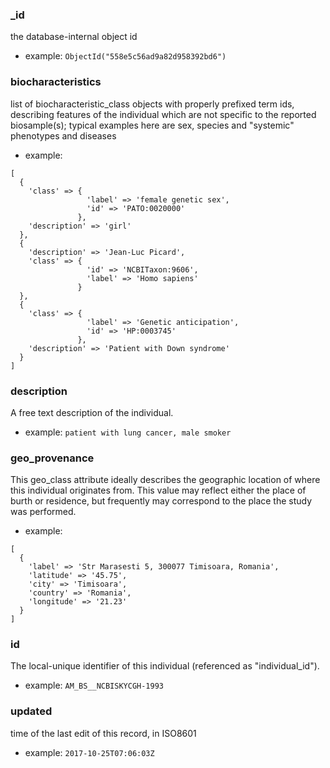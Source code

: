 
### _id

the database-internal object id

* example: `ObjectId("558e5c56ad9a82d958392bd6")`

### biocharacteristics

list of biocharacteristic_class objects with properly prefixed term ids, describing features of the individual which are not specific to the reported biosample(s); typical examples here are sex, species and "systemic" phenotypes and diseases

* example: 
```
[
  {
    'class' => {
                 'label' => 'female genetic sex',
                 'id' => 'PATO:0020000'
               },
    'description' => 'girl'
  },
  {
    'description' => 'Jean-Luc Picard',
    'class' => {
                 'id' => 'NCBITaxon:9606',
                 'label' => 'Homo sapiens'
               }
  },
  {
    'class' => {
                 'label' => 'Genetic anticipation',
                 'id' => 'HP:0003745'
               },
    'description' => 'Patient with Down syndrome'
  }
]

```

### description

A free text description of the individual.

* example: `patient with lung cancer, male smoker`

### geo_provenance

This geo_class attribute ideally describes the geographic location of where this individual originates from.
This value may reflect either the place of burth or residence, but frequently may correspond to the place the study was performed.


* example: 
```
[
  {
    'label' => 'Str Marasesti 5, 300077 Timisoara, Romania',
    'latitude' => '45.75',
    'city' => 'Timisoara',
    'country' => 'Romania',
    'longitude' => '21.23'
  }
]

```

### id

The local-unique identifier of this individual (referenced as "individual_id").

* example: `AM_BS__NCBISKYCGH-1993`

### updated

time of the last edit of this record, in ISO8601

* example: `2017-10-25T07:06:03Z`

